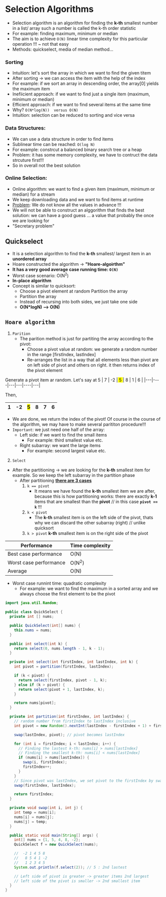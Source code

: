 # Selection Algorithms
- Selection algorithm is an algorithm for finding the <b>k-th</b> smallest number in a list/ array such a number is called the k-th order statistic
- For example: finding maximum, minimum or median
- The aim is to achieve `O(N)` linear time complexity for this particular operation !!! ~ not that easy
- Methods: quickselect, media of median method...

### Sorting
- Intuition: let's sort the array in which we want to find the given titem
- After sorting -> we can access the item with the help of the index
- For example: if we sort an array in descending order, the array[0] yields the maximum item
- Inefiicient approach: if we want to find just a single item (maximum, minimum or median)
- Efficient approach: if we want to find several items at the same time
- Why? `O(N*log(N))  versus O(N)`
- Intuition: selection can be reduced to sorting and vice versa

### Data Structures:
+ We can use a data structure in order to find items
+ Sublinear time can be reached: `O(log N)`
+ For example: constrcut a balanced binary search tree or a heap
+ Problem: it has some memory complexity, we have to contruct the data strcuture first!!!
+ So in overall not the best solution

### Online Selection:
- Online algorithm: we want to find a given item (maximum, minimum or median) for a stream
- We keep downloading data and we want to find items at runtime
- <u>Problem</u>: We do not know all the values in advance !!!
- We will not be able to construct an alggorithm that finds the best solution: we can have a good guess ... a value that probably the once we are looking for
- "Secretary problem"

## Quickselect
- It is a selection algorithm to find the <b>k-th</b> smallest/ largest item in an <b>unordered array</b>
- Hoare constructed the algorithm -> <b>"Hoare-algoirthm"</b>
- <b>It has a very good average case running time: `O(N)`</b>
- Worst case scenario: O(N<sup>2</sup>)
- <b>In-place algorithm</b>
- Concept is similar to quicksort:
  - Choose a pivot element at random Partition the array
  - Partition the array
  - Instead of recursing into both sides, we just take one side
  - <b>O(N*logN) --> O(N)</b>

## `Hoare algorithm`
1) `Parition`
    - The parition  method is just for partiting the array according to the pivot:
      - Choose a pivot value at random: we generate a random number in the range [firstIndex, lastIndex]
      - Re-arranges the list in a way that all elements less than pivot are on left side of pivot and others on right. it then returns index of the pivot element

Generate a pivot item ar random. Let's say at 5
| 7 | -2 |<span style="background-color: #FFFF00"> 5 </span>| 8 | 1  | 6 |
|---|----|---|---|----|---|

Then,

| 1 | -2 |<span style="background-color: #FFFF00"> 5 </span>| 8 | 7  | 6 |
|---|----|---|---|----|---|

- We are done, we return the index of the pivot! Of course in the course of the algorithm, we may have to make several parititon procedure!!!
- `Important`: we just need one half of the array:
  - Left side: if we want to find the small items
    - For example: third smallest value etc.
  - Right subarray: we want the large items
    - For example: second largest value etc.

2) `Select`
- After the partitioning -> we are looking for the <b>k-th</b> smallest item for example. So we keep the left subarray in the partition phase
  - After partitioning <b><u>there are 3 cases</b></u>
      1. `k == pivot`
         + It means we have found the <b>k-th</b> smallest item we are after, because this is how partitioning works: there are exactly <b>k-1</b> items that are smallest than the <b>pivot</b> // in this case <b> `pivot == k`</b> !!!
      2. `k < pivot`
          + The <b>k-th</b> smallest item is on the left side of the pivot, thats why we can discard the other subarray (right) // unlike quicksort
      3. `k > pivot` <b>k-th</b> smallest item is on the right side of the pivot


| Performance            | Time complexity |
|------------------------|-----------------|
| Best case performance  | O(N)            |
| Worst case performance | O(N<sup>2</sup>)|
| Average                | O(N)            |

- Worst case runnint time: quadratic complexity
  - For example: we want to find the maximum in a sorted array and we always choose the first element to be the pivot

```java
import java.util.Random;

public class QuickSelect {
  private int [] nums;

  public QuickSelect(int[] nums) {
    this.nums = nums;
  }

  public int select(int k) {
    return select(0, nums.length - 1, k - 1);
  }

  private int select(int firstIndex, int lastIndex, int k) {
    int pivot = partition(firstIndex, lastIndex);

    if (k < pivot) {
      return select(firstIndex, pivot - 1, k);
    } else if (k > pivot) {
      return select(pivot + 1, lastIndex, k);
    }

    return nums[pivot];
  }

  private int partition(int firstIndex, int lastIndex) {
    // random number from firstIndex to lastIndex inclusive
    int pivot = new Random().nextInt(lastIndex - firstIndex + 1) + firstIndex;

    swap(lastIndex, pivot); // pivot becomes lastIndex

    for (int i = firstIndex; i < lastIndex; i++) {
      // Finding the lastest k-th: nums[i] > nums[lastIndex]
      // Finding the smallest k-th: nums[i] < nums[lastIndex]
      if (nums[i] > nums[lastIndex]) {
        swap(i, firstIndex);
        firstIndex++;
      }
    }
    // Since pivot was lastIndex, we set pivot to the firstIndex by swap first and last
    swap(firstIndex, lastIndex);

    return firstIndex;
  }

  private void swap(int i, int j) {
    int temp = nums[i];
    nums[i] = nums[j];
    nums[j] = temp;
  }

  public static void main(String[] args) {
    int[] nums = {1, 5, 4, 8, -2};
    QuickSelect f = new QuickSelect(nums);

    //  -2 1 4 5 8
    //   8 5 4 1 -2
    //   1 2 3 4 5
    System.out.println(f.select(2)); // 5 : 2nd lastest

    // Left side of pivot is greater -> greater items 2nd largest
    // left side of the pivot is smaller -> 2nd smallest item
  }
}
```
